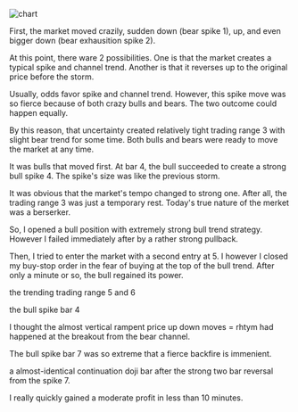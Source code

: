 ![chart](https://raw2.github.com/ryoqun/price-action-analysis/master/2014y03m05d/eurusd-m5.png "")

First, the market moved crazily, sudden down (bear spike 1), up, and even bigger down (bear exhausition spike 2).

At this point, there ware 2 possibilities. One is that the market creates a typical spike and channel trend. Another is that it reverses up to the original price before the storm.

Usually, odds favor spike and channel trend. However, this spike move was so fierce because of both crazy bulls and bears. The two outcome could happen equally.

By this reason, that uncertainty created relatively tight trading range 3 with slight bear trend for some time. Both bulls and bears were ready to move the market at any time.

It was bulls that moved first. At bar 4, the bull succeeded to create a strong bull spike 4. The spike's size was like the previous storm.

It was obvious that the market's tempo changed to strong one. After all, the trading range 3 was just a temporary rest. Today's true nature of the merket was a berserker.

So, I opened a bull position with extremely strong bull trend strategy. However I failed immediately after by a rather strong pullback.

Then, I tried to enter the market with a second entry at 5. I however I closed my buy-stop order in the fear of buying at the top of the bull trend. After only a minute or so, the bull regained its power.

the trending trading range 5 and 6


the bull spike bar 4

I thought the almost vertical rampent price up down moves = rhtym had happened at the breakout from the bear channel.

The bull spike bar 7 was so extreme that a fierce backfire is immenient.

a almost-identical continuation doji bar after the strong two bar reversal from the spike 7.

I really quickly gained a moderate profit in less than 10 minutes.
